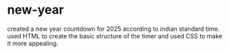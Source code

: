 # new-year
created a new year countdown for 2025 according to indian standard time.
used HTML to create the basic structure of the timer and used CSS to make it more appealing.
